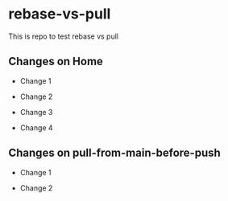 # rebase-vs-pull

This is repo to test rebase vs pull

## Changes on Home

- Change 1

- Change 2

- Change 3

- Change 4

## Changes on pull-from-main-before-push

- Change 1

- Change 2
